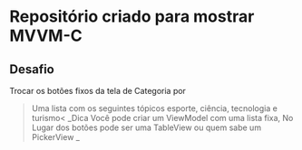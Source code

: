 # Repositório criado para mostrar MVVM-C

## Desafio
Trocar os botões fixos da tela de Categoria por 

>Uma lista com os seguintes tópicos esporte, ciência, tecnologia e turismo<
_Dica
Você pode criar um ViewModel com uma lista fixa, No Lugar dos botões pode ser uma TableView ou quem sabe um PickerView
_


